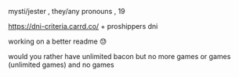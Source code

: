mysti/jester , they/any pronouns , 19

https://dni-criteria.carrd.co/ + proshippers dni

working on a better readme 😓

would you rather have unlimited bacon but no more games or games (unlimited games) and no games
